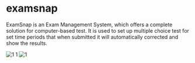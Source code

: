 # examsnap
ExamSnap is an Exam Management System, which offers a complete solution for computer-based test. It is used to set up multiple choice test for set time periods that when submitted it will automatically corrected and show the results.

![1 1](https://user-images.githubusercontent.com/92615243/199527977-756b5d9a-eb86-4010-87e5-95c7d89a70b6.jpg)
![1](https://user-images.githubusercontent.com/92615243/199528031-1e58ff65-48c6-4326-b938-23430712a947.jpg)
